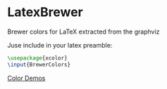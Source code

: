 # LatexBrewer
Brewer colors for LaTeX extracted from the graphviz

Juse include in your latex preamble:

```latex
\usepackage{xcolor}
\input{BrewerColors}
```

[Color Demos](https://www.graphviz.org/doc/info/colors.html#brewer)
